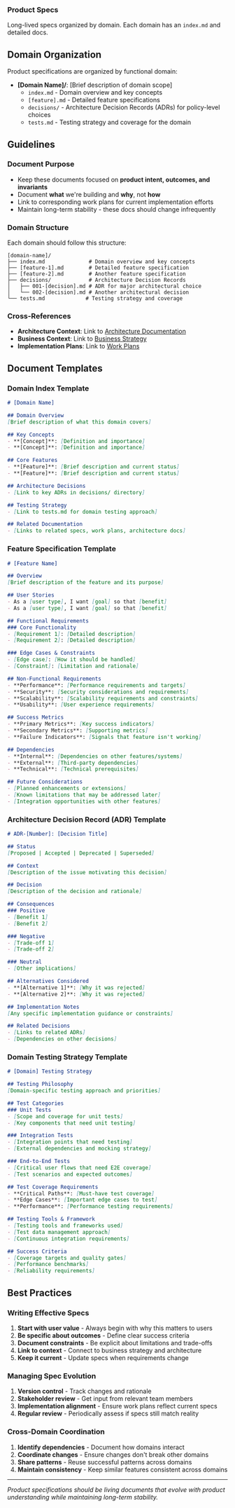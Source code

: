 ### Product Specs

Long-lived specs organized by domain. Each domain has an `index.md` and detailed docs.

## Domain Organization

Product specifications are organized by functional domain:

- **[Domain Name]/**: [Brief description of domain scope]
  - `index.md` - Domain overview and key concepts
  - `[feature].md` - Detailed feature specifications
  - `decisions/` - Architecture Decision Records (ADRs) for policy-level choices
  - `tests.md` - Testing strategy and coverage for the domain

## Guidelines

### Document Purpose
- Keep these documents focused on **product intent, outcomes, and invariants**
- Document **what** we're building and **why**, not **how**
- Link to corresponding work plans for current implementation efforts
- Maintain long-term stability - these docs should change infrequently

### Domain Structure
Each domain should follow this structure:

```
[domain-name]/
├── index.md              # Domain overview and key concepts
├── [feature-1].md        # Detailed feature specification
├── [feature-2].md        # Another feature specification
├── decisions/            # Architecture Decision Records
│   ├── 001-[decision].md # ADR for major architectural choice
│   └── 002-[decision].md # Another architectural decision
└── tests.md             # Testing strategy and coverage
```

### Cross-References
- **Architecture Context**: Link to [Architecture Documentation](../architecture/README.md)
- **Business Context**: Link to [Business Strategy](../business/README.md)
- **Implementation Plans**: Link to [Work Plans](../work-plans/README.md)

## Document Templates

### Domain Index Template
```markdown
# [Domain Name]

## Domain Overview
[Brief description of what this domain covers]

## Key Concepts
- **[Concept]**: [Definition and importance]
- **[Concept]**: [Definition and importance]

## Core Features
- **[Feature]**: [Brief description and current status]
- **[Feature]**: [Brief description and current status]

## Architecture Decisions
- [Link to key ADRs in decisions/ directory]

## Testing Strategy
- [Link to tests.md for domain testing approach]

## Related Documentation
- [Links to related specs, work plans, architecture docs]
```

### Feature Specification Template
```markdown
# [Feature Name]

## Overview
[Brief description of the feature and its purpose]

## User Stories
- As a [user type], I want [goal] so that [benefit]
- As a [user type], I want [goal] so that [benefit]

## Functional Requirements
### Core Functionality
- [Requirement 1]: [Detailed description]
- [Requirement 2]: [Detailed description]

### Edge Cases & Constraints
- [Edge case]: [How it should be handled]
- [Constraint]: [Limitation and rationale]

## Non-Functional Requirements
- **Performance**: [Performance requirements and targets]
- **Security**: [Security considerations and requirements]
- **Scalability**: [Scalability requirements and constraints]
- **Usability**: [User experience requirements]

## Success Metrics
- **Primary Metrics**: [Key success indicators]
- **Secondary Metrics**: [Supporting metrics]
- **Failure Indicators**: [Signals that feature isn't working]

## Dependencies
- **Internal**: [Dependencies on other features/systems]
- **External**: [Third-party dependencies]
- **Technical**: [Technical prerequisites]

## Future Considerations
- [Planned enhancements or extensions]
- [Known limitations that may be addressed later]
- [Integration opportunities with other features]
```

### Architecture Decision Record (ADR) Template
```markdown
# ADR-[Number]: [Decision Title]

## Status
[Proposed | Accepted | Deprecated | Superseded]

## Context
[Description of the issue motivating this decision]

## Decision
[Description of the decision and rationale]

## Consequences
### Positive
- [Benefit 1]
- [Benefit 2]

### Negative
- [Trade-off 1]
- [Trade-off 2]

### Neutral
- [Other implications]

## Alternatives Considered
- **[Alternative 1]**: [Why it was rejected]
- **[Alternative 2]**: [Why it was rejected]

## Implementation Notes
[Any specific implementation guidance or constraints]

## Related Decisions
- [Links to related ADRs]
- [Dependencies on other decisions]
```

### Domain Testing Strategy Template
```markdown
# [Domain] Testing Strategy

## Testing Philosophy
[Domain-specific testing approach and priorities]

## Test Categories
### Unit Tests
- [Scope and coverage for unit tests]
- [Key components that need unit testing]

### Integration Tests
- [Integration points that need testing]
- [External dependencies and mocking strategy]

### End-to-End Tests
- [Critical user flows that need E2E coverage]
- [Test scenarios and expected outcomes]

## Test Coverage Requirements
- **Critical Paths**: [Must-have test coverage]
- **Edge Cases**: [Important edge cases to test]
- **Performance**: [Performance testing requirements]

## Testing Tools & Framework
- [Testing tools and frameworks used]
- [Test data management approach]
- [Continuous integration requirements]

## Success Criteria
- [Coverage targets and quality gates]
- [Performance benchmarks]
- [Reliability requirements]
```

## Best Practices

### Writing Effective Specs
1. **Start with user value** - Always begin with why this matters to users
2. **Be specific about outcomes** - Define clear success criteria
3. **Document constraints** - Be explicit about limitations and trade-offs
4. **Link to context** - Connect to business strategy and architecture
5. **Keep it current** - Update specs when requirements change

### Managing Spec Evolution
1. **Version control** - Track changes and rationale
2. **Stakeholder review** - Get input from relevant team members
3. **Implementation alignment** - Ensure work plans reflect current specs
4. **Regular review** - Periodically assess if specs still match reality

### Cross-Domain Coordination
1. **Identify dependencies** - Document how domains interact
2. **Coordinate changes** - Ensure changes don't break other domains
3. **Share patterns** - Reuse successful patterns across domains
4. **Maintain consistency** - Keep similar features consistent across domains

---

*Product specifications should be living documents that evolve with product understanding while maintaining long-term stability.*
